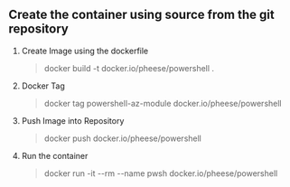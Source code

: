 ## Create the container using source from the git repository

1. Create Image using the dockerfile
    > docker build -t docker.io/pheese/powershell .

2. Docker Tag
    >docker tag powershell-az-module docker.io/pheese/powershell

3. Push Image into Repository
    >docker push docker.io/pheese/powershell

4. Run the container
    >docker run -it --rm --name pwsh docker.io/pheese/powershell
